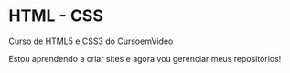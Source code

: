 # HTML - CSS
 Curso de HTML5 e CSS3 do CursoemVideo

Estou aprendendo a criar sites e agora vou gerenciar meus repositórios!
